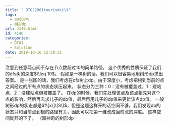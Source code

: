 ```yaml
---
title: " DTOJ2901tourism\t\t"
tags:
  - 奇技淫巧
  - 树形dp
url: 4140.html
id: 4140
categories:
  - DTOJ
  - Solution
date: 2018-10-16 12:58:31
---
```


注意到任意两点间不存在节点数超过$10$的简单路径。 这个优秀的性质保证了我们的dfs树的深度$\\leq 10$。 假如是一棵树的话，我们可以很容易地用树形dp求出答案。 是一张图的话，我们考虑在dfs树上dp。由于深度小，考虑把根到当前的点之间经过的所有点的状态状压起来。 状态分为三种：$0$：没有被覆盖过，$1$：建站点，$2$：没建站点但被覆盖了。 在dp的时候，我们先处理该点及该点祖先对这个点的影响，然后再去求儿子的dp值，最后再用儿子的dp值来更新该点dp值。 一般树形dp的状态都是$f\[x\]\[S\]$，但是这题这样开的话空间不够。我们发现dp的状态只和当前点到根的路径有关，因此可以把第一维改成当前点的深度。 这样空间就开的下了。 （超神奇的树形dp